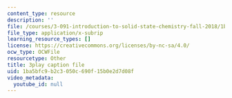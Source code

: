 ```yaml
---
content_type: resource
description: ''
file: /courses/3-091-introduction-to-solid-state-chemistry-fall-2018/1ba5bfc9b2c3050c690f15b0e2d7d08f_gUrBP6ei4fs.srt
file_type: application/x-subrip
learning_resource_types: []
license: https://creativecommons.org/licenses/by-nc-sa/4.0/
ocw_type: OCWFile
resourcetype: Other
title: 3play caption file
uid: 1ba5bfc9-b2c3-050c-690f-15b0e2d7d08f
video_metadata:
  youtube_id: null
---
```

